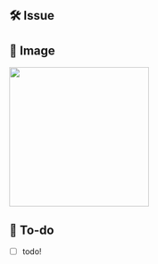 ## 🛠 Issue
<!-- 이슈에 대해 간략하게 설명해주세요 -->

## 📸 Image
<!-- 이미지 업로드가 필요한 경우, src = "" 큰따옴표 안에 이미지 주소를 넣어주세요 -->
<img src = "" width ="250">

## 📝 To-do
<!-- 진행할 작업에 대해 적어주세요 -->
- [ ] todo!
